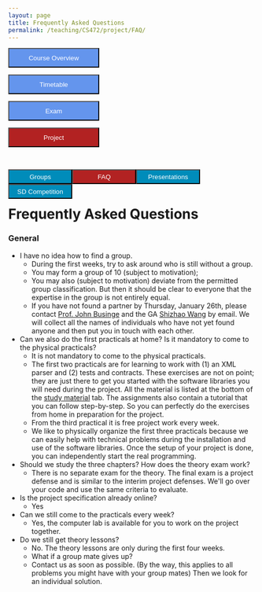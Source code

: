 ```yaml
---
layout: page
title: Frequently Asked Questions
permalink: /teaching/CS472/project/FAQ/
---
```


<div class="main-component">
<form action="/teaching/CS472/">
    <input type="submit" style="background-color:cornflowerblue;color:white;width:185px;
height:40px;" value="Course Overview" />
</form>

<form action="/teaching/CS472/Timetable/">
    <input type="submit" style="background-color:cornflowerblue;color:white;width:185px;
height:40px;" value="Timetable" />
</form>
<form action="/teaching/CS472/Exam/">
    <input type="submit" style="background-color:cornflowerblue;color:white;width:185px;
height:40px;" value="Exam" />
</form>
<form action="/teaching/CS472/project/">
    <input type="submit" style="background-color:firebrick;color:white;width:185px;
height:40px;" value="Project" />
</form>
</div>
<br/>

<div class="main-component">
<form action="/teaching/CS472/project/Group/">
    <input type="submit" style="background-color:#008CBA;float:left;color:white;width:130px;
height:30px;" value="Groups" />
</form>
<form action="/teaching/CS472/project/FAQ/">
    <input type="submit" style="background-color:firebrick;float:left;color:white;width:130px;
height:30px;" value="FAQ" />
</form>
<form action="/teaching/CS472/project/Presentations/">
    <input type="submit" style="background-color:#008CBA;float:left;color:white;width:130px;
height:30px;" value="Presentations" />
</form>
<form action="/teaching/CS472/project/Competition/">
    <input type="submit" style="background-color:#008CBA;float:left;color:white;width:130px;
height:30px;" value="SD Competition" />
</form>
</div>

<br/>
<br/>

Frequently Asked Questions
=========

### General
* I have no idea how to find a group.
  * During the first weeks, try to ask around who is still without a group.
  * You may form a group of 10 (subject to motivation);
  * You may also (subject to motivation) deviate from the permitted group classification. But then it should be clear to everyone that the expertise in the group is not entirely equal.
  * If you have not found a partner by Thursday, January 26th, please contact <em></em><a href="mailto:john.businge@unlv.edu">Prof. John Businge</a> and the GA <em></em><a href="mailto:wangs12@unlv.nevada.edu">Shizhao Wang</a> by email. We will collect all the names of individuals who have not yet found anyone and then put you in touch with each other.
* Can we also do the first practicals at home? Is it mandatory to come to the physical practicals? 
  * It is not mandatory to come to the physical practicals.
  * The first two practicals are for learning to work with (1) an XML parser and (2) tests and contracts. These exercises are not on point; they are just there to get you started with the software libraries you will need during the project. All the material is listed at the bottom of the [study material](/teaching/CS472/study_material/) tab. The assignments also contain a tutorial that you can follow step-by-step. So you can perfectly do the exercises from home in preparation for the project.
  * From the third practical it is free project work every week.
  * We like to physically organize the first three practicals because we can easily help with technical problems during the installation and use of the software libraries. Once the setup of your project is done, you can independently start the real programming.
* Should we study the three chapters? How does the theory exam work?
  * There is no separate exam for the theory. The final exam is a project defense and is similar to the interim project defenses. We'll go over your code and use the same criteria to evaluate.
* Is the project specification already online?
  * Yes
* Can we still come to the practicals every week?
  * Yes, the computer lab is available for you to work on the project together.
* Do we still get theory lessons?
  * No. The theory lessons are only during the first four weeks.
  * What if a group mate gives up?
  * Contact us as soon as possible. (By the way, this applies to all problems you might have with your group mates) Then we look for an individual solution.

